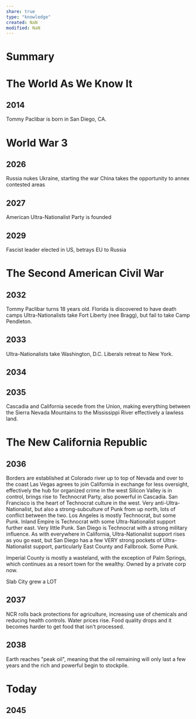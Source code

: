 ```yaml
---
share: true
type: "knowledge"
created: NaN 
modified: NaN
---
```

# Summary

# The World As We Know It
## 2014
Tommy Paclibar is born in San Diego, CA.

# World War 3
## 2026
Russia nukes Ukraine, starting the war
China takes the opportunity to annex contested areas
## 2027
American Ultra-Nationalist Party is founded
## 2029
Fascist leader elected in US, betrays EU to Russia
# The Second American Civil War
## 2032
Tommy Paclibar turns 18 years old.
Florida is discovered to have death camps
Ultra-Nationalists take Fort Liberty (nee Bragg), but fail to take Camp Pendleton.

## 2033
Ultra-Nationalists take Washington, D.C.
Liberals retreat to New York.
## 2034

## 2035
Cascadia and California secede from the Union, making everything between the Sierra Nevada Mountains to the Mississippi River effectively a lawless land.

# The New California Republic

## 2036
Borders are established at Colorado river up to top of Nevada and over to the coast
Las Vegas agrees to join California in exchange for less oversight, effectively the hub for organized crime in the west
Silicon Valley is in control, brings rise to Technocrat Party, also powerful in Cascadia.
San Francisco is the heart of Technocrat culture in the west.  Very anti-Ultra-Nationalist, but also a strong-subculture of Punk from up north, lots of conflict between the two.
Los Angeles is mostly Technocrat, but some Punk.
Inland Empire is Technocrat with some Ultra-Nationalist support further east.  Very little Punk.
San Diego is Technocrat with a strong military influence.  As with everywhere in California, Ultra-Nationalist support rises as you go east, but San Diego has a few VERY strong pockets of Ultra-Nationalist support, particularly East County and Fallbrook.  Some Punk.

Imperial County is mostly a wasteland, with the exception of Palm Springs, which continues as a resort town for the wealthy.  Owned by a private corp now.

Slab City grew a LOT


## 2037
NCR rolls back protections for agriculture, increasing use of chemicals and reducing health controls.  Water prices rise.  Food quality drops and it becomes harder to get food that isn't processed.

## 2038
Earth reaches "peak oil", meaning that the oil remaining will only last a few years and the rich and powerful begin to stockpile.

# Today
## 2045